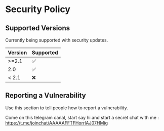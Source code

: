 # Security Policy

## Supported Versions

Currently being supported with security updates.

| Version | Supported          |
| ------- | ------------------ |
| >=2.1   | :white_check_mark: |
|   2.0   | :white_check_mark: |
| < 2.1   | :x:                |

## Reporting a Vulnerability

Use this section to tell people how to report a vulnerability.

Come on this telegram canal, start say hi and start a secret chat with me : https://t.me/joinchat/AAAAAFFTFHorrlAJ07HMig
